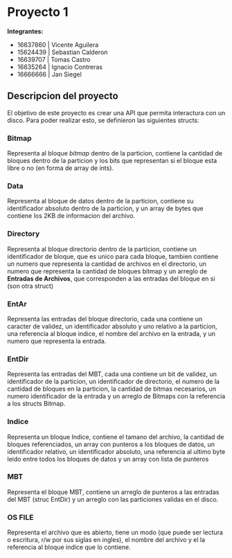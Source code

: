 # Proyecto 1

**Integrantes:**

- 16637860 | Vicente Aguilera
- 15624439 | Sebastian Calderon
- 16639707 | Tomas Castro
- 16635264 | Ignacio Contreras
- 16666666 | Jan Siegel

## Descripcion del proyecto

El objetivo de este proyecto es crear una API que permita interactura con un disco. Para poder realizar esto, se definieron las siguientes structs:

### Bitmap

Representa al bloque _bitmap_ dentro de la particion, contiene la cantidad de bloques dentro de la particion y los bits que representan si el bloque esta libre o no (en forma de array de ints).

### Data

Representa al bloque de datos dentro de la particion, contiene su identificador absoluto dentro de la particion, y un array de bytes que contiene los 2KB de informacion del archivo.

### Directory

Representa al bloque directorio dentro de la particion, contiene un identificador de bloque, que es unico para cada bloque, tambien contiene un numero que representa la cantidad de archivos en el directorio, un numero que representa la cantidad de bloques bitmap y un arreglo de **Entradas de Archivos**, que corresponden a las entradas del bloque en si (son otra struct)

### EntAr

Representa las entradas del bloque directorio, cada una contiene un caracter de validez, un identificador absoluto y uno relativo a la particion, una referencia al bloque indice, el nombre del archivo en la entrada, y un numero que representa la entrada.

### EntDir

Representa las entradas del MBT, cada una contiene un bit de validez, un identificador de la particion, un identificador de directorio, el numero de la cantidad de bloques en la particion, la cantidad de bitmas necesarios, un numero identificador de la entrada y un arreglo de Bitmaps con la referencia a los structs Bitmap.

### Indice

Representa un bloque Indice, contiene el tamano del archivo, la cantidad de bloques referenciados, un array con punteros a los bloques de datos, un identificador relativo, un identificador absoluto, una referencia al ultimo byte leido entre todos los bloques de datos y un array con lista de punteros

### MBT

Representa el bloque MBT, contiene un arreglo de punteros a las entradas del MBT (struc EntDir) y un arreglo con las particiones validas en el disco.

### OS FILE

Representa el archivo que es abierto, tiene un modo (que puede ser lectura o escritura, r/w por sus siglas en ingles), el nombre del archivo y el la referencia al bloque indice que lo contiene.
